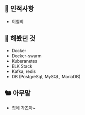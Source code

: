 ## 🥸 인적사항
   - 이철희

## 🥕 해봤던 것
   - Docker
   - Docker-swarm
   - Kuberanetes
   - ELK Stack
   - Kafka, redis
   - DB (PostgreSql, MySQL, MariaDB)

## 🐿 아무말
   - 집에 가즈아~
